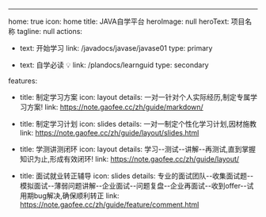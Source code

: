 ---
home: true
icon: home
title: JAVA自学平台
heroImage: null
heroText: 项目名称
tagline: null
actions:
  - text: 开始学习
    link: /javadocs/javase/javase01
    type: primary

  - text: 自学必读 💡
    link: /plandocs/learnguid
    type: secondary

features:
  - title: 制定学习方案
    icon: layout
    details: 一对一针对个人实际经历,制定专属学习方案!
    link: https://note.gaofee.cc/zh/guide/markdown/

  - title: 制定学习计划
    icon: slides
    details: 一对一制定个性化学习计划,因材施教
    link: https://note.gaofee.cc/zh/guide/layout/slides.html

  - title: 学测讲测闭环
    icon: layout
    details: 学习--测试--讲解--再测试,直到掌握知识为止,形成有效闭环!
    link: https://note.gaofee.cc/zh/guide/layout/

  - title: 面试就业转正辅导
    icon: slides
    details: 专业的面试团队--收集面试题--模拟面试--薄弱问题讲解--企业面试--问题复盘--企业再面试--收到offer--试用期bug解决,确保顺利转正
    link: https://note.gaofee.cc/zh/guide/feature/comment.html


